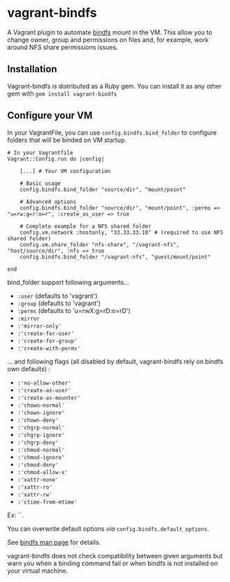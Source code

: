 # vagrant-bindfs

A Vagrant plugin to automate [bindfs](http://code.google.com/p/bindfs/) mount in the VM.
This allow you to change owner, group and permissions on files and, for example, work around NFS share permissions issues.


## Installation

Vagrant-bindfs is distributed as a Ruby gem. You can install it as any other gem with `gem install vagrant-bindfs`


## Configure your VM

In your VagrantFile, you can use `config.bindfs.bind_folder` to configure folders that will be binded on VM startup.

    # In your Vagrantfile
    Vagrant::Config.run do |config|
    
        [...] # Your VM configuration
    
        # Basic usage
        config.bindfs.bind_folder "source/dir", "mount/point"
        
        # Advanced options
        config.bindfs.bind_folder "source/dir", "mount/point", :perms => "u=rw:g=r:o=r", :create_as_user => true
        
        # Complete example for a NFS shared folder
        config.vm.network :hostonly, "33.33.33.10" # (required to use NFS shared folder)
        config.vm.share_folder "nfs-share", "/vagrant-nfs", "host/source/dir", :nfs => true 
        config.bindfs.bind_folder "/vagrant-nfs", "guest/mount/point"
        
    end

bind_folder support following arguments...

- `:user` (defaults to 'vagrant')
- `:group` (defaults to 'vagrant')
- `:perms` (defaults to 'u=rwX:g=rD:o=rD')
- `:mirror`
- `:'mirror-only'`
- `:'create-for-user'`
- `:'create-for-group'`
- `:'create-with-perms'`

... and following flags (all disabled by default, vagrant-bindfs rely on bindfs own defaults) :

- `:'no-allow-other'`
- `:'create-as-user'`
- `:'create-as-mounter'`
- `:'chown-normal'`
- `:'chown-ignore'`
- `:'chown-deny'`
- `:'chgrp-normal'`
- `:'chgrp-ignore'`
- `:'chgrp-deny'`
- `:'chmod-normal'`
- `:'chmod-ignore'`
- `:'chmod-deny'`
- `:'chmod-allow-x'`
- `:'xattr-none'`
- `:'xattr-ro'`
- `:'xattr-rw'`
- `:'ctime-from-mtime'`
    
Ex: ``.

You can overwrite default options _via_ `config.bindfs.default_options`.

See [bindfs man page](http://www.cs.helsinki.fi/u/partel/bindfs_docs/bindfs.1.html) for details.

vagrant-bindfs does not check compatibility between given arguments but warn you when a binding command fail or when bindfs is not installed on your virtual machine.
